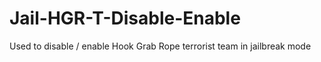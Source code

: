 # Jail-HGR-T-Disable-Enable
Used to disable / enable Hook Grab Rope terrorist team in jailbreak mode
